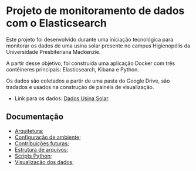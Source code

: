 # Projeto de monitoramento de dados com o Elasticsearch

Este projeto foi desenvolvido durante uma iniciação tecnológica para monitorar os dados de uma usina solar presente no campus Higienopólis da Universidade Presbiteriana Mackenzie.


A partir desse objetivo, foi construida uma aplicação Docker com três contêineres principais: Elasticsearch, Kibana e Python. 

Os dados são coletados a partir de uma pasta do Google Drive, são tradados e usados na construção de painéis de visualização.

* Link para os dados: [Dados Usina Solar](https://drive.google.com/drive/folders/1BJVmQrSIuSqF2MDvw-xvkUuKy5Ckfdj8?usp=drive_link).

## Documentação

- [Arquitetura]();
- [Configuração de ambiente]();
- [Contribuições futuras]();
- [Estrutura de arquivos]();
- [Scripts Python]();
- [Visualização dos dados]();